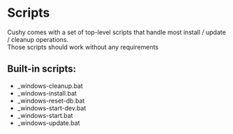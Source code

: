 # Scripts

Cushy comes with a set of top-level scripts that handle most install / update / cleanup operations.\
Those scripts should work without any requirements

## Built-in scripts:

* \_windows-cleanup.bat
* \_windows-install.bat
* \_windows-reset-db.bat
* \_windows-start-dev.bat
* \_windows-start.bat
* \_windows-update.bat
